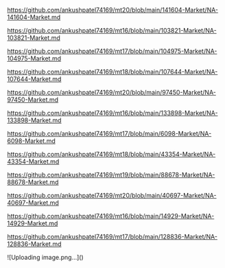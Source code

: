 <p><a href="https://github.com/ankushpatel74169/mt20/blob/main/141604-Market/NA-141604-Market.md">https://github.com/ankushpatel74169/mt20/blob/main/141604-Market/NA-141604-Market.md</a></p><p><a href="https://github.com/ankushpatel74169/mt16/blob/main/103821-Market/NA-103821-Market.md">https://github.com/ankushpatel74169/mt16/blob/main/103821-Market/NA-103821-Market.md</a></p><p><a href="https://github.com/ankushpatel74169/mt17/blob/main/104975-Market/NA-104975-Market.md">https://github.com/ankushpatel74169/mt17/blob/main/104975-Market/NA-104975-Market.md</a></p><p><a href="https://github.com/ankushpatel74169/mt18/blob/main/107644-Market/NA-107644-Market.md">https://github.com/ankushpatel74169/mt18/blob/main/107644-Market/NA-107644-Market.md</a></p><p><a href="https://github.com/ankushpatel74169/mt20/blob/main/97450-Market/NA-97450-Market.md">https://github.com/ankushpatel74169/mt20/blob/main/97450-Market/NA-97450-Market.md</a></p><p><a href="https://github.com/ankushpatel74169/mt16/blob/main/133898-Market/NA-133898-Market.md">https://github.com/ankushpatel74169/mt16/blob/main/133898-Market/NA-133898-Market.md</a></p><p><a href="https://github.com/ankushpatel74169/mt17/blob/main/6098-Market/NA-6098-Market.md">https://github.com/ankushpatel74169/mt17/blob/main/6098-Market/NA-6098-Market.md</a></p><p><a href="https://github.com/ankushpatel74169/mt18/blob/main/43354-Market/NA-43354-Market.md">https://github.com/ankushpatel74169/mt18/blob/main/43354-Market/NA-43354-Market.md</a></p><p><a href="https://github.com/ankushpatel74169/mt19/blob/main/88678-Market/NA-88678-Market.md">https://github.com/ankushpatel74169/mt19/blob/main/88678-Market/NA-88678-Market.md</a></p><p><a href="https://github.com/ankushpatel74169/mt20/blob/main/40697-Market/NA-40697-Market.md">https://github.com/ankushpatel74169/mt20/blob/main/40697-Market/NA-40697-Market.md</a></p><p><a href="https://github.com/ankushpatel74169/mt16/blob/main/14929-Market/NA-14929-Market.md">https://github.com/ankushpatel74169/mt16/blob/main/14929-Market/NA-14929-Market.md</a></p><p><a href="https://github.com/ankushpatel74169/mt17/blob/main/128836-Market/NA-128836-Market.md">https://github.com/ankushpatel74169/mt17/blob/main/128836-Market/NA-128836-Market.md</a></p>
![Uploading image.png…]()

